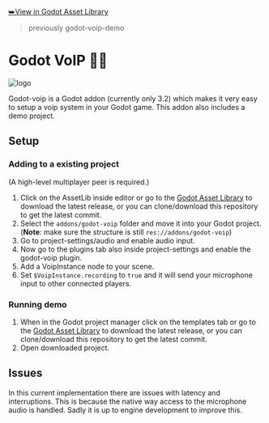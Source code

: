 [⮩View in Godot Asset Library](https://godotengine.org/asset-library/asset/425)
>previously godot-voip-demo
# Godot VoIP 🎤📡
![logo](https://raw.githubusercontent.com/casbrugman/godot-voip/master/icon.png "Logo")

Godot-voip is a Godot addon (currently only 3.2) which makes it very easy to setup a voip system in your Godot game. This addon also includes a demo project.

## Setup

### Adding to a existing project

(A high-level multiplayer peer is required.)
1. Click on the AssetLib inside editor or go to the [Godot Asset Library](https://godotengine.org/asset-library/asset/425) to download the latest release, or you can clone/download this repository to get the latest commit.
2. Select the `addons/godot-voip` folder and move it into your Godot project. 
(**Note**: make sure the structure is still `res://addons/godot-voip`)
3. Go to project-settings/audio and enable audio input.
4. Now go to the plugins tab also inside project-settings and enable the godot-voip plugin.
5. Add a VoipInstance node to your scene.
6. Set `$VoipInstance.recording` to `true` and it will send your microphone input to other connected players.

### Running demo
1. When in the Godot project manager click on the templates tab or go to the [Godot Asset Library](https://godotengine.org/asset-library/asset/425) to download the latest release, or you can clone/download this repository to get the latest commit.
2. Open downloaded project.

## Issues

In this current implementation there are issues with latency and interruptions. This is because the native way access to the microphone audio is handled. Sadly it is up to engine development to improve this.
